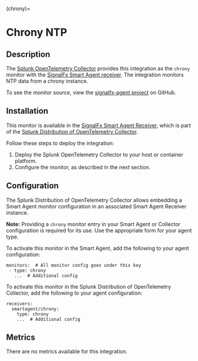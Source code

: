 (chrony)=

# Chrony NTP

<meta name="description" content="Documentation for the chrony monitor">

## Description

The [Splunk OpenTelemetry Collector](https://github.com/signalfx/splunk-otel-collector) provides this integration as the `chrony` monitor with the [SignalFx Smart Agent receiver](https://github.com/signalfx/splunk-otel-collector/tree/main/internal/receiver/smartagentreceiver). The integration monitors NTP data from a chrony instance.

To see the monitor source, view the [signalfx-agent project](https://github.com/signalfx/signalfx-agent/tree/main/pkg/monitors/collectd/chrony) on GitHub.

## Installation

This monitor is available in the [SignalFx Smart Agent Receiver](https://github.com/signalfx/splunk-otel-collector/tree/main/internal/receiver/smartagentreceiver), which is part of the [Splunk Distribution of OpenTelemetry Collector](https://github.com/signalfx/splunk-otel-collector).

Follow these steps to deploy the integration:

1. Deploy the Splunk OpenTelemetry Collector to your host or container platform.
2. Configure the monitor, as described in the next section.

## Configuration

The Splunk Distribution of OpenTelemetry Collector allows embedding a Smart Agent monitor configuration in an associated Smart Agent Receiver instance.

**Note:** Providing a `chrony` monitor entry in your Smart Agent or Collector configuration is required for its use. Use the appropriate form for your agent type.

To activate this monitor in the Smart Agent, add the following to your agent configuration:

```
monitors:  # All monitor config goes under this key
 - type: chrony
   ...  # Additional config
```

To activate this monitor in the Splunk Distribution of OpenTelemetry Collector, add the following to your agent configuration:

```
receivers:
  smartagent/chrony:
    type: chrony
    ...  # Additional config
```


## Metrics

There are no metrics available for this integration.


<!--- <div class="metrics-table" type="collectd-chrony"  include="markdown"></div> --> 